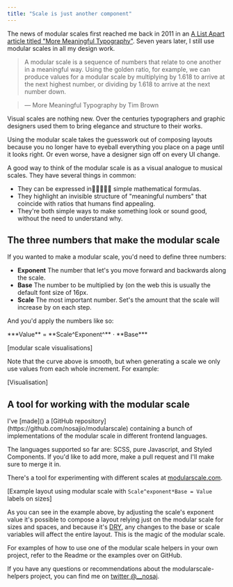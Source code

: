 ```yaml
---
title: "Scale is just another component"
---
```


The news of modular scales first reached me back in 2011 in an [A List Apart article titled "More Meaningful Typography"](http://alistapart.com/article/more-meaningful-typography). Seven years later, I still use modular scales in all my design work.

> A modular scale is a sequence of numbers that relate to one another in a meaningful way. Using the golden ratio, for example, we can produce values for a modular scale by multiplying by 1.618 to arrive at the next highest number, or dividing by 1.618 to arrive at the next number down.

> — More Meaningful Typography by Tim Brown
 

Visual scales are nothing new. Over the centuries typographers and graphic designers used them to bring elegance and structure to their works.

Using the modular scale takes the guesswork out of composing layouts because you no longer have to eyeball everything you place on a page until it looks right. Or even worse, have a designer sign off on every UI change.

A good way to think of the modular scale is as a visual analogue to musical scales. They have several things in common: 

- They can be expressed in simple mathematical formulas. 
- They highlight an invisible structure of "meaningful numbers" that coincide with ratios that humans find appealing.
- They're both simple ways to make something look or sound good, without the need to understand why.

## The three numbers that make the modular scale
If you wanted to make a modular scale, you'd need to define three numbers:

- **Exponent** The number that let's you move forward and backwards along the scale.
- **Base** The number to be multiplied by (on the web this is usually the default font size of 16px.
- **Scale** The most important number. Set's the amount that the scale will increase by on each step.

And you'd apply the numbers like so:

<div class="maths">***Value** = **Scale^Exponent^** ⋅ **Base***</div>

[modular scale visualisations]

Note that the curve above is smooth, but when generating a scale we only use values from each whole increment. For example:

[Visualisation]

## A tool for working with the modular scale
<div class="box">
I've [made]() a [GitHub repository](https://github.com/nosajio/modularscale) containing a bunch of implementations of the modular scale in different frontend languages.
</div>

The languages supported so far are: SCSS, pure Javascript, and Styled Components. If you'd like to add more, make a pull request and I'll make sure to merge it in.

There's a tool for experimenting with different scales at [modularscale.com](http://www.modularscale.com).

[Example layout using modular scale with `Scale^exponent*Base = Value` labels on sizes]

As you can see in the example above, by adjusting the scale's exponent value it's possible to compose a layout relying just on the modular scale for sizes and spaces, and because it's [DRY](https://www.codementor.io/joshuaaroke/dry-code-vs-wet-code-89xjwv11w), any changes to the base or scale variables will affect the entire layout. This is the magic of the modular scale.

For examples of how to use one of the modular scale helpers in your own project, refer to the Readme or the examples over on GitHub.

If you have any questions or recommendations about the modularscale-helpers project, you can find me on [twitter @__nosaj](https://twitter.com/__nosaj).


